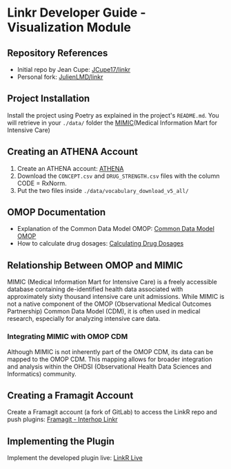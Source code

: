 # Linkr Developer Guide - Visualization Module

## Repository References

- Initial repo by Jean Cupe: [JCupe17/linkr](https://github.com/JCupe17/linkr)
- Personal fork: [JulienLMD/linkr](https://github.com/JulienLMD/linkr)

## Project Installation

Install the project using Poetry as explained in the project's `README.md`.
You will retrieve in your `./data/` folder the [MIMIC](https://physionet.org/files/mimic-iv-demo-omop/0.9/1_omop_data_csv/)(Medical Information Mart for Intensive Care)

## Creating an ATHENA Account

1. Create an ATHENA account: [ATHENA](https://athena.ohdsi.org/search-terms/start)
2. Download the `CONCEPT.csv` and `DRUG_STRENGTH.csv` files with the column CODE = RxNorm.
3. Put the two files inside `./data/vocabulary_download_v5_all/`

## OMOP Documentation

- Explanation of the Common Data Model OMOP: [Common Data Model OMOP](https://ohdsi.github.io/CommonDataModel/cdm54.html#drug_exposure)
- How to calculate drug dosages: [Calculating Drug Dosages](https://ohdsi.github.io/CommonDataModel/drug_dose.html)

## Relationship Between OMOP and MIMIC

MIMIC (Medical Information Mart for Intensive Care) is a freely accessible database containing de-identified health data associated with approximately sixty thousand intensive care unit admissions. While MIMIC is not a native component of the OMOP (Observational Medical Outcomes Partnership) Common Data Model (CDM), it is often used in medical research, especially for analyzing intensive care data.

### Integrating MIMIC with OMOP CDM

Although MIMIC is not inherently part of the OMOP CDM, its data can be mapped to the OMOP CDM. This mapping allows for broader integration and analysis within the OHDSI (Observational Health Data Sciences and Informatics) community.

## Creating a Framagit Account

Create a Framagit account (a fork of GitLab) to access the LinkR repo and push plugins: [Framagit - Interhop Linkr](https://framagit.org/interhop/linkr)

## Implementing the Plugin

Implement the developed plugin live: [LinkR Live](https://linkr.interhop.org/)
